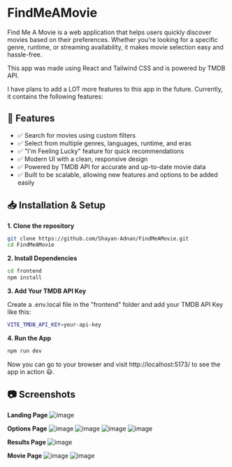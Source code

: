 # FindMeAMovie
Find Me A Movie is a web application that helps users quickly discover movies based on their preferences. Whether you're looking for a specific genre, runtime, or streaming availability, it makes movie selection easy and hassle-free.

This app was made using React and Tailwind CSS and is powered by TMDB API. 

I have plans to add a LOT more features to this app in the future. Currently, it contains the following features:

## 🚀 Features
- ✅ Search for movies using custom filters
- ✅ Select from multiple genres, languages, runtime, and eras
- ✅ "I'm Feeling Lucky" feature for quick recommendations
- ✅ Modern UI with a clean, responsive design
- ✅ Powered by TMDB API for accurate and up-to-date movie data
- ✅ Built to be scalable, allowing new features and options to be added easily

## 📥 Installation & Setup

**1. Clone the repository**
```bash
git clone https://github.com/Shayan-Adnan/FindMeAMovie.git
cd FindMeAMovie
```

**2. Install Dependencies**
```bash
cd frontend
npm install
```

**3. Add Your TMDB API Key**

Create a .env.local file in the "frontend" folder and add your TMDB API Key like this: 
```bash
VITE_TMDB_API_KEY=your-api-key
```

**4. Run the App**
```bash
npm run dev
```
Now you can go to your browser and visit http://localhost:5173/ to see the app in action 😃.

## 📷 Screenshots

**Landing Page**
![image](https://github.com/user-attachments/assets/93168cac-82d8-48b4-8509-39cd9ccca4fe)

**Options Page**
![image](https://github.com/user-attachments/assets/8411300c-038f-4a5f-80d0-77810670e24b)
![image](https://github.com/user-attachments/assets/14eac8f8-d052-40a7-b53c-d32574604fa1)
![image](https://github.com/user-attachments/assets/ddac81d5-655e-47ce-b09e-e93cebd60e39)
![image](https://github.com/user-attachments/assets/bb19877e-87c3-4f2f-add9-9f851a558798)

**Results Page**
![image](https://github.com/user-attachments/assets/40debcc3-536f-4233-bc26-e037ab3bc4e6)

**Movie Page**
![image](https://github.com/user-attachments/assets/e7f7df50-3688-48a2-a5fd-277240a4cdbf)
![image](https://github.com/user-attachments/assets/179bafe6-13a4-4447-9950-2c163b547ee8)





